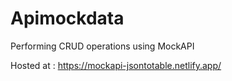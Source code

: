 # Apimockdata
Performing CRUD operations using MockAPI


Hosted at : https://mockapi-jsontotable.netlify.app/
